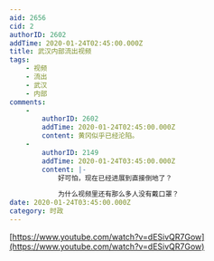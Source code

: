 ```yaml
---
aid: 2656
cid: 2
authorID: 2602
addTime: 2020-01-24T02:45:00.000Z
title: 武汉内部流出视频
tags:
    - 视频
    - 流出
    - 武汉
    - 内部
comments:
    -
        authorID: 2602
        addTime: 2020-01-24T02:45:00.000Z
        content: 黄冈似乎已经沦陷。
    -
        authorID: 2149
        addTime: 2020-01-24T03:45:00.000Z
        content: |-
            好可怕，现在已经进展到直接倒地了？

            为什么视频里还有那么多人没有戴口罩？
date: 2020-01-24T03:45:00.000Z
category: 时政
---
```


[https://www.youtube.com/watch?v=dESivQR7Gow](https://www.youtube.com/watch?v=dESivQR7Gow)

